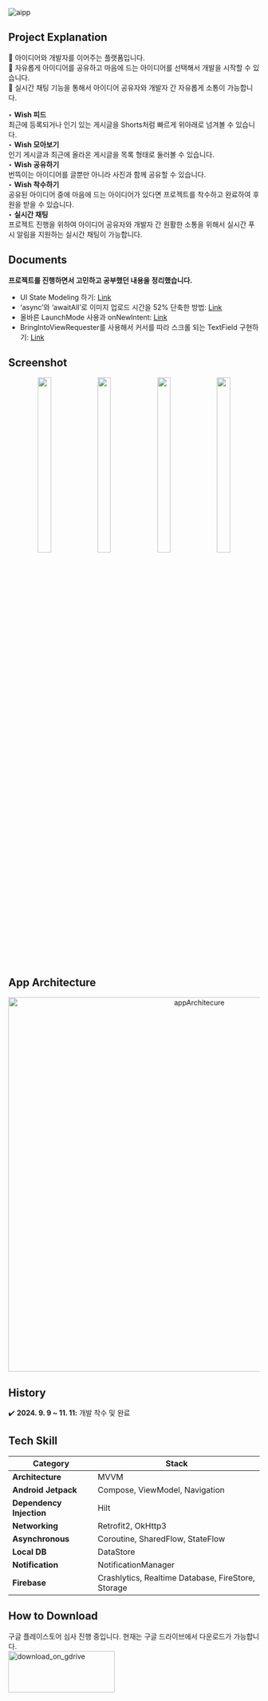 ![aipp](https://github.com/user-attachments/assets/dbde0534-302d-4480-92cb-aeec9fe8d251)

## Project Explanation
🌟 아이디어와 개발자를 이어주는 플랫폼입니다.<br>
🌟 자유롭게 아이디어를 공유하고 마음에 드는 아이디어를 선택해서 개발을 시작할 수 있습니다.<br>
🌟 실시간 채팅 기능을 통해서 아이디어 공유자와 개발자 간 자유롭게 소통이 가능합니다.<br>
  
‣ **Wish 피드**<br>
최근에 등록되거나 인기 있는 게시글을 Shorts처럼 빠르게 위아래로 넘겨볼 수 있습니다.<br>
‣ **Wish 모아보기**<br>
인기 게시글과 최근에 올라온 게시글을 목록 형태로 둘러볼 수 있습니다.<br>
‣ **Wish 공유하기**<br>
번뜩이는 아이디어를 글뿐만 아니라 사진과 함께 공유할 수 있습니다.<br>
‣ **Wish 착수하기**<br>
공유된 아이디어 중에 마음에 드는 아이디어가 있다면 프로젝트를 착수하고 완료하여 후원을 받을 수 있습니다.<br>
‣ **실시간 채팅**<br>
프로젝트 진행을 위하여 아이디어 공유자와 개발자 간 원활한 소통을 위해서 실시간 푸시 알림을 지원하는 실시간 채팅이 가능합니다. <br>

## Documents
**프로젝트를 진행하면서 고민하고 공부했던 내용을 정리했습니다.** <br>

- UI State Modeling 하기: [Link](https://github.com/gurumdevv/Wish/wiki/UI-State-Modeling-%ED%95%98%EA%B8%B0)
- ‘async’와 ‘awaitAll’로 이미지 업로드 시간을 52% 단축한 방법: [Link](https://github.com/gurumdevv/Wish/wiki/%E2%80%98async%E2%80%99%EC%99%80-%E2%80%98awaitAll%E2%80%99%EB%A1%9C-%EC%9D%B4%EB%AF%B8%EC%A7%80-%EC%97%85%EB%A1%9C%EB%93%9C-%EC%8B%9C%EA%B0%84%EC%9D%84-52%25-%EB%8B%A8%EC%B6%95%ED%95%9C-%EB%B0%A9%EB%B2%95)
- 올바른 LaunchMode 사용과 onNewIntent: [Link](https://github.com/gurumdevv/Wish/wiki/%EC%98%AC%EB%B0%94%EB%A5%B8-LaunchMode-%EC%82%AC%EC%9A%A9%EA%B3%BC-onNewIntent)
- BringIntoViewRequester를 사용해서 커서를 따라 스크롤 되는 TextField 구현하기: [Link](https://github.com/gurumdevv/Wish/wiki/BringIntoViewRequester%EB%A5%BC-%EC%82%AC%EC%9A%A9%ED%95%B4%EC%84%9C-%EC%BB%A4%EC%84%9C%EB%A5%BC-%EB%94%B0%EB%9D%BC-%EC%8A%A4%ED%81%AC%EB%A1%A4-%EB%90%98%EB%8A%94-TextField-%EA%B5%AC%ED%98%84%ED%95%98%EA%B8%B0)

## Screenshot
<p align="center">
<img src="https://github.com/user-attachments/assets/119fd42b-789c-44b5-9b72-99462aae8ef6" width="23%" height="30%">
<img src="https://github.com/user-attachments/assets/c0d8bb3e-8be7-4f57-98cd-acae39e3f3bf" width="23%" height="30%">
<img src="https://github.com/user-attachments/assets/b83cccd2-edc2-428d-b381-34a9735f8b2c" width="23%" height="30%">
<img src="https://github.com/user-attachments/assets/f61697bc-19f6-48d3-8f72-f441979c0bb3" width="23%" height="30%">
</p>

## App Architecture
<p align="center">
  <img width="750" alt="appArchitecure" src="https://github.com/user-attachments/assets/7857b1ff-2068-4f7a-b834-fc8457e77583">
</p>

## History
✔️ **2024. 9. 9 ~ 11. 11:** 개발 착수 및 완료<br>

## Tech Skill
| Category | Stack |
| --- | --- |
| **Architecture** | MVVM |
| **Android Jetpack** | Compose, ViewModel, Navigation |
| **Dependency Injection** | Hilt |
| **Networking** | Retrofit2, OkHttp3 |
| **Asynchronous** | Coroutine, SharedFlow, StateFlow |
| **Local DB** | DataStore |
| **Notification** | NotificationManager |
| **Firebase** | Crashlytics, Realtime Database, FireStore, Storage |

## How to Download
구글 플레이스토어 심사 진행 중입니다. 현재는 구글 드라이브에서 다운로드가 가능합니다. <br>
<a href="https://drive.google.com/drive/folders/1IU4e7c7opncD5MkFeXeoP8gLidxN50zV?usp=sharing">
    <img src="https://github.com/user-attachments/assets/db3d20c4-f3ca-4265-8328-0cdcd7f787b0" alt="download_on_gdrive" width="213" height="83">
</a>



